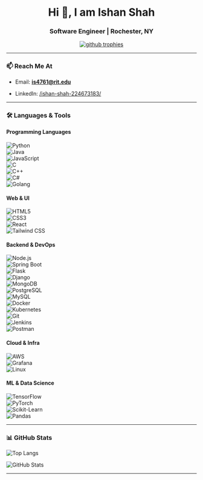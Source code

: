 <h1 align="center">Hi 👋, I am Ishan Shah</h1>
<h3 align="center">Software Engineer | Rochester, NY</h3>

</p>

<p align="center">
  <a href="https://github.com/ryo-ma/github-profile-trophy">
    <img src="https://github-profile-trophy.vercel.app/?username=ishanshah001&theme=onedark" alt="github trophies" />
  </a>
</p>

---

### 📫 Reach Me At
- Email: **is4761@rit.edu**  
<!--- - Resume: [View Resume](https://drive.google.com/file/d/1PtOdEip5uOsS0NiV81YLq1nut10d09Q5/view?usp=sharing)-->
- LinkedIn: [/ishan-shah-224673183/](https://www.linkedin.com/in/ishan-shah-224673183/)

---

### 🛠️ Languages & Tools

#### Programming Languages  
![Python](https://img.shields.io/badge/-Python-3776AB?style=flat&logo=python&logoColor=white)  
![Java](https://img.shields.io/badge/-Java-007396?style=flat&logo=java&logoColor=white)  
![JavaScript](https://img.shields.io/badge/-JavaScript-F7DF1E?style=flat&logo=javascript&logoColor=black)  
![C](https://img.shields.io/badge/-C-00599C?style=flat&logo=c&logoColor=white)  
![C++](https://img.shields.io/badge/-C++-00599C?style=flat&logo=c%2B%2B&logoColor=white)  
![C#](https://img.shields.io/badge/-C%23-239120?style=flat&logo=c-sharp&logoColor=white)  
![Golang](https://img.shields.io/badge/golang-00ADD8?&style=plastic&logo=go&logoColor=white)  


#### Web & UI  
![HTML5](https://img.shields.io/badge/-HTML5-E34F26?style=flat&logo=html5&logoColor=white)  
![CSS3](https://img.shields.io/badge/-CSS3-1572B6?style=flat&logo=css3&logoColor=white)  
![React](https://img.shields.io/badge/-React-20232A?style=flat&logo=react&logoColor=61DAFB)  
![Tailwind CSS](https://img.shields.io/badge/-Tailwind%20CSS-38B2AC?style=flat&logo=tailwind-css&logoColor=white)  


#### Backend & DevOps  
![Node.js](https://img.shields.io/badge/-Node.js-339933?style=flat&logo=node.js&logoColor=white)  
![Spring Boot](https://img.shields.io/badge/-Spring%20Boot-6DB33F?style=flat&logo=spring-boot&logoColor=white)  
![Flask](https://img.shields.io/badge/-Flask-000000?style=flat&logo=flask&logoColor=white)  
![Django](https://img.shields.io/badge/-Django-092E20?style=flat&logo=django&logoColor=white)  
![MongoDB](https://img.shields.io/badge/-MongoDB-47A248?style=flat&logo=mongodb&logoColor=white)  
![PostgreSQL](https://img.shields.io/badge/-PostgreSQL-336791?style=flat&logo=postgresql&logoColor=white)  
![MySQL](https://img.shields.io/badge/-MySQL-4479A1?style=flat&logo=mysql&logoColor=white)  
![Docker](https://img.shields.io/badge/-Docker-2496ED?style=flat&logo=docker&logoColor=white)  
![Kubernetes](https://img.shields.io/badge/-Kubernetes-326CE5?style=flat&logo=kubernetes&logoColor=white)   
![Git](https://img.shields.io/badge/-Git-F05032?style=flat&logo=git&logoColor=white)  
![Jenkins](https://img.shields.io/badge/-Jenkins-D24939?style=flat&logo=jenkins&logoColor=white)  
![Postman](https://img.shields.io/badge/-Postman-FF6C37?style=flat&logo=postman&logoColor=white)

#### Cloud & Infra  
![AWS](https://img.shields.io/badge/-AWS-232F3E?style=flat&logo=amazon-aws&logoColor=white)    
![Grafana](https://img.shields.io/badge/-Grafana-F46800?style=flat&logo=grafana&logoColor=white)  
![Linux](https://img.shields.io/badge/-Linux-FCC624?style=flat&logo=linux&logoColor=black)

#### ML & Data Science  
![TensorFlow](https://img.shields.io/badge/-TensorFlow-FF6F00?style=flat&logo=tensorflow&logoColor=white)  
![PyTorch](https://img.shields.io/badge/-PyTorch-EE4C2C?style=flat&logo=pytorch&logoColor=white)  
![Scikit-Learn](https://img.shields.io/badge/-Scikit--Learn-F7931E?style=flat&logo=scikit-learn&logoColor=white)  
![Pandas](https://img.shields.io/badge/-Pandas-150458?style=flat&logo=pandas&logoColor=white)

---

### 📊 GitHub Stats

<p align="left">
  <img src="https://github-readme-stats.vercel.app/api/top-langs/?username=ishanshah001&layout=compact&theme=tokyonight" alt="Top Langs" />
</p>

<p align="left">
  <img src="https://github-readme-stats.vercel.app/api?username=ishanshah001&show_icons=true&theme=tokyonight" alt="GitHub Stats" />
</p>

---
